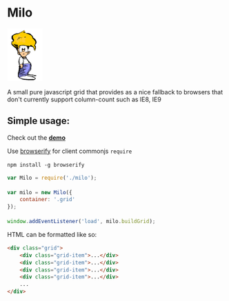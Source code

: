 Milo
======

![Milo](images/milo.png)

A small pure javascript grid that provides as a nice fallback to browsers
that don't currently support column-count such as IE8, IE9

Simple usage:
-------------

Check out the [**demo**](https://rawgit.com/davidchase/milo/master/example/index.html)

Use [browserify](http://browserify.org) for client commonjs `require`

`npm install -g browserify`

```js
var Milo = require('./milo');

var milo = new Milo({
    container: '.grid'
});

window.addEventListener('load', milo.buildGrid);
```

HTML can be formatted like so:

```html
<div class="grid">
    <div class="grid-item">...</div>
    <div class="grid-item">...</div>
    <div class="grid-item">...</div>
    <div class="grid-item">...</div>
    ...
</div>
```